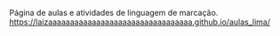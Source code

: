 Página de aulas e atividades de linguagem de marcação.
https://laizaaaaaaaaaaaaaaaaaaaaaaaaaaaaaaaaa.github.io/aulas_lima/







































































